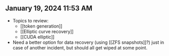 ## January 19, 2024 11:53 AM
- Topics to review:
	- [[token generation]]
	- [[Elliptic curve recovery]]
	- [[CUDA elliptic]]
- Need a better option for data recovery (using [[ZFS snapshots]]?) just in case of another incident, but should all get wiped at some point.